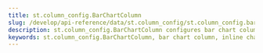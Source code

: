 ```yaml
---
title: st.column_config.BarChartColumn
slug: /develop/api-reference/data/st.column_config/st.column_config.barchartcolumn
description: st.column_config.BarChartColumn configures bar chart columns for displaying numerical data as inline horizontal bar charts.
keywords: st.column_config.BarChartColumn, bar chart column, inline charts, horizontal bars, dataframe charts, column charts, data visualization, bar charts
---
```


<Autofunction function="streamlit.column_config.BarChartColumn" />
